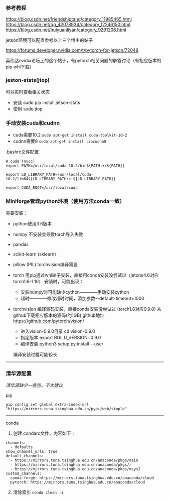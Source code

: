 ### 参考教程
https://blog.csdn.net/friendshiptang/category_11985465.html
https://blog.csdn.net/qq_42078934/category_12246150.html
https://blog.csdn.net/huiyuanliyan/category_9291206.html

jetson环境可以配置参考以上三个博主的帖子

https://forums.developer.nvidia.com/t/pytorch-for-jetson/72048

英伟达nvidia论坛上的这个帖子，有pytorch相关问题的解答讨论（有相应版本的pip whl下载）

### jeston-stats(jtop)
可以实时查看相关状态
- 安装
sudo pip install jetson-stats
- 使用
sudo jtop


### 手动安装cuda和cudnn
- cuda需要10.2
`sudo apt-get install cuda-toolkit-10-2`
- cudnn需要8
`sudo apt-get install libcudnn8`

.bashrc文件配置
```
# cuda (nvcc)
export PATH=/usr/local/cuda-10.2/bin${PATH:+:${PATH}}

export LD_LIBRARY_PATH=/usr/local/cuda-10.2/lib64${LD_LIBRARY_PATH:+:${LD_LIBRARY_PATH}}

export CUDA_ROOT=/usr/local/cuda

```


### Miniforge管理python环境（使用方法conda一致）
需要安装：
- python使用3.6版本
- numpy  不安装会导致torch导入失败
- pandas
- scikit-learn (sklearn)
- pillow (PIL)  torchvision编译需要


- torch 用pip通过whl轮子安装，直接用conda安装没尝试过（jetons4.6对应torch1.6-1.10）
  安装时，可能出现：
    - 安装numpy时可能缺少cython————手动安装cython
    - 超时————修改超时时间，添加参数--default-timeout=1000

- torchvision 编译源码安装，直接conda安装没尝试过 (torch1.8对应0.9.0)
  从github下载相应版本的源码(约1GB)
  github地址 https://github.com/pytorch/vision/
   - 进入vision-0.9.0目录 cd   vision-0.9.0
   - 指定版本 export BUILD_VERSION=0.9.0
   - 编译安装 python3 setup.py install --user

  编译安装过程可能较长


----
### 清华源配置
*清华源缺少一些包，不太建议*

pip

`pip config set global.extra-index-url "https://mirrors.tuna.tsinghua.edu.cn/pypi/web/simple"`

---
conda

1. 创建.condarc文件，内容如下：
```
channels:
  - defaults
show_channel_urls: true
default_channels:
  - https://mirrors.tuna.tsinghua.edu.cn/anaconda/pkgs/main
  - https://mirrors.tuna.tsinghua.edu.cn/anaconda/pkgs/r
  - https://mirrors.tuna.tsinghua.edu.cn/anaconda/pkgs/msys2
custom_channels:
  conda-forge: https://mirrors.tuna.tsinghua.edu.cn/anaconda/cloud
  pytorch: https://mirrors.tuna.tsinghua.edu.cn/anaconda/cloud
```
2. 清除索引
`conda clean -i`